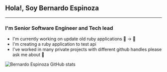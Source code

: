 ## Hola!, Soy Bernardo Espinoza
---

### I'm Senior Software Engineer and Tech lead

- I'm currently working on update old ruby applications 🚂 -> 🚄
- I'm creating a ruby application to test api
- I've worked in many private projects with different github handles please\
ask me about 💬

![Bernardo Espinoza GitHub stats](https://github-readme-stats.vercel.app/api?username=bernardoespinoza&show_icons=true&theme=transparent)




